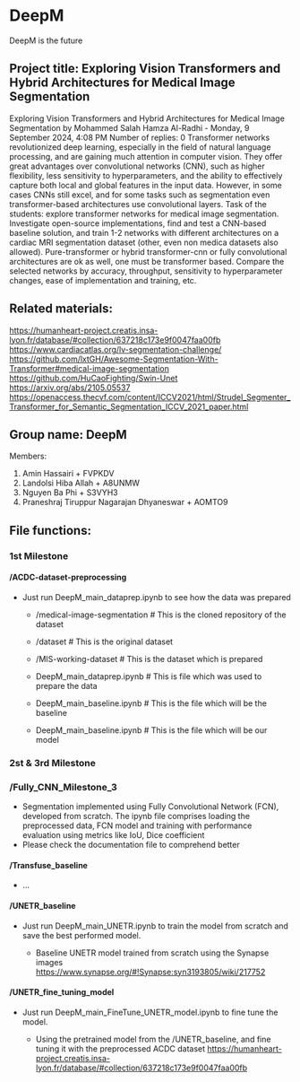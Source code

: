 # DeepM
DeepM is the future




## Project title: Exploring Vision Transformers and Hybrid Architectures for Medical Image Segmentation
Exploring Vision Transformers and Hybrid Architectures for Medical Image Segmentation
by Mohammed Salah Hamza Al-Radhi - Monday, 9 September 2024, 4:08 PM
Number of replies: 0
Transformer networks revolutionized deep learning, especially in the field of natural language processing, and are gaining much attention in computer vision. They offer great advantages over convolutional networks (CNN), such as higher flexibility, less sensitivity to hyperparameters, and the ability to effectively capture both local and global features in the input data. However, in some cases CNNs still excel, and for some tasks such as segmentation even transformer-based architectures use convolutional layers. Task of the students: explore transformer networks for medical image segmentation. Investigate open-source implementations, find and test a CNN-based baseline solution, and train 1-2 networks with different architectures on a cardiac MRI segmentation dataset (other, even non medica datasets also allowed). Pure-transformer or hybrid transformer-cnn or fully convolutional architectures are ok as well, one must be transformer based. Compare the selected networks by accuracy, throughput, sensitivity to hyperparameter changes, ease of implementation and training, etc. 

 ## Related materials: 

 https://humanheart-project.creatis.insa-lyon.fr/database/#collection/637218c173e9f0047faa00fb 
 https://www.cardiacatlas.org/lv-segmentation-challenge/
https://github.com/lxtGH/Awesome-Segmentation-With-Transformer#medical-image-segmentation 
 https://github.com/HuCaoFighting/Swin-Unet
https://arxiv.org/abs/2105.05537 
https://openaccess.thecvf.com/content/ICCV2021/html/Strudel_Segmenter_Transformer_for_Semantic_Segmentation_ICCV_2021_paper.html




## Group name: DeepM
Members:
1. Amin Hassairi + FVPKDV
2. Landolsi Hiba Allah + A8UNMW
3. Nguyen Ba Phi + S3VYH3
4. Praneshraj Tiruppur Nagarajan Dhyaneswar + AOMTO9



## File functions:

### 1st Milestone

#### /ACDC-dataset-preprocessing
- Just run DeepM_main_dataprep.ipynb to see how the data was prepared

    - /medical-image-segmentation         # This is the cloned repository of the dataset
    -    /dataset                        # This is the original dataset
    -    /MIS-working-dataset            # This is the dataset which is prepared

    - DeepM_main_dataprep.ipynb         # This is file which was used to prepare the data
    - DeepM_main_baseline.ipynb         # This is the file which will be the baseline
    - DeepM_main_baseline.ipynb         # This is the file which will be our model


### 2st & 3rd Milestone 

### /Fully_CNN_Milestone_3
- Segmentation implemented using Fully Convolutional Network (FCN), developed from scratch. The ipynb file comprises loading the preprocessed data, FCN model and training with performance evaluation using metrics like IoU, Dice coefficient
- Please check the documentation file to comprehend better

#### /Transfuse_baseline
- ...

#### /UNETR_baseline
- Just run DeepM_main_UNETR.ipynb to train the model from scratch and save the best performed model.
  
    - Baseline UNETR model trained from scratch using the Synapse images https://www.synapse.org/#!Synapse:syn3193805/wiki/217752

#### /UNETR_fine_tuning_model
- Just run DeepM_main_FineTune_UNETR_model.ipynb to fine tune the model.

    - Using the pretrained model from the /UNETR_baseline, and fine tuning it with the preprocessed ACDC dataset https://humanheart-project.creatis.insa-lyon.fr/database/#collection/637218c173e9f0047faa00fb

